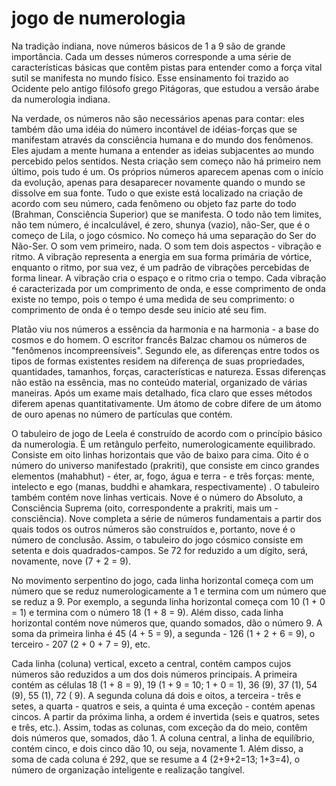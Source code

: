 # jogo de numerologia

Na tradição indiana, nove números básicos de 1 a 9 são de grande importância. Cada um desses números corresponde a uma série de características básicas que contêm pistas para entender como a força vital sutil se manifesta no mundo físico. Esse ensinamento foi trazido ao Ocidente pelo antigo filósofo grego Pitágoras, que estudou a versão árabe da numerologia indiana.

Na verdade, os números não são necessários apenas para contar: eles também dão uma idéia do número incontável de idéias-forças que se manifestam através da consciência humana e do mundo dos fenômenos. Eles ajudam a mente humana a entender as ideias subjacentes ao mundo percebido pelos sentidos. Nesta criação sem começo não há primeiro nem último, pois tudo é um. Os próprios números aparecem apenas com o início da evolução, apenas para desaparecer novamente quando o mundo se dissolve em sua fonte. Tudo o que existe está localizado na criação de acordo com seu número, cada fenômeno ou objeto faz parte do todo (Brahman, Consciência Superior) que se manifesta. O todo não tem limites, não tem número, é incalculável, é zero, shunya (vazio), não-Ser, que é o começo de Lila, o jogo cósmico. No começo há uma separação do Ser do Não-Ser. O som vem primeiro, nada. O som tem dois aspectos - vibração e ritmo. A vibração representa a energia em sua forma primária de vórtice, enquanto o ritmo, por sua vez, é um padrão de vibrações percebidas de forma linear. A vibração cria o espaço e o ritmo cria o tempo. Cada vibração é caracterizada por um comprimento de onda, e esse comprimento de onda existe no tempo, pois o tempo é uma medida de seu comprimento: o comprimento de onda é o tempo desde seu início até seu fim.

Platão viu nos números a essência da harmonia e na harmonia - a base do cosmos e do homem. O escritor francês Balzac chamou os números de "fenômenos incompreensíveis". Segundo ele, as diferenças entre todos os tipos de formas existentes residem na diferença de suas propriedades, quantidades, tamanhos, forças, características e natureza. Essas diferenças não estão na essência, mas no conteúdo material, organizado de várias maneiras. Após um exame mais detalhado, fica claro que esses métodos diferem apenas quantitativamente. Um átomo de cobre difere de um átomo de ouro apenas no número de partículas que contém.

O tabuleiro de jogo de Leela é construído de acordo com o princípio básico da numerologia. É um retângulo perfeito, numerologicamente equilibrado. Consiste em oito linhas horizontais que vão de baixo para cima. Oito é o número do universo manifestado (prakriti), que consiste em cinco grandes elementos (mahabhut) - éter, ar, fogo, água e terra - e três forças: mente, intelecto e ego (manas, buddhi e ahamkara, respectivamente) . O tabuleiro também contém nove linhas verticais. Nove é o número do Absoluto, a Consciência Suprema (oito, correspondente a prakriti, mais um - consciência). Nove completa a série de números fundamentais a partir dos quais todos os outros números são construídos e, portanto, nove é o número de conclusão. Assim, o tabuleiro do jogo cósmico consiste em setenta e dois quadrados-campos. Se 72 for reduzido a um dígito, será, novamente, nove (7 + 2 = 9).

No movimento serpentino do jogo, cada linha horizontal começa com um número que se reduz numerologicamente a 1 e termina com um número que se reduz a 9. Por exemplo, a segunda linha horizontal começa com 10 (1 + 0 = 1) e termina com o número 18 (1 + 8 = 9). Além disso, cada linha horizontal contém nove números que, quando somados, dão o número 9. A soma da primeira linha é 45 (4 + 5 = 9), a segunda - 126 (1 + 2 + 6 = 9), o terceiro - 207 (2 + 0 + 7 = 9), etc.

Cada linha (coluna) vertical, exceto a central, contém campos cujos números são reduzidos a um dos dois números principais. A primeira contém as células 18 (1 + 8 = 9), 19 (1 + 9 = 10; 1 + 0 = 1), 36 (9), 37 (1), 54 (9), 55 (1), 72 ( 9). A segunda coluna dá dois e oitos, a terceira - três e setes, a quarta - quatros e seis, a quinta é uma exceção - contém apenas cincos. A partir da próxima linha, a ordem é invertida (seis e quatros, setes e três, etc.). Assim, todas as colunas, com exceção da do meio, contêm dois números que, somados, dão 1. A coluna central, a linha de equilíbrio, contém cinco, e dois cinco dão 10, ou seja, novamente 1. Além disso, a soma de cada coluna é 292, que se resume a 4 (2+9+2=13; 1+3=4), o número de organização inteligente e realização tangível.
